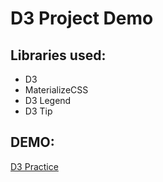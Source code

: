 # D3 Project Demo

## Libraries used:
- D3
- MaterializeCSS
- D3 Legend
- D3 Tip

## DEMO:
[D3 Practice](https://annietaylorchen.github.io/D3/)